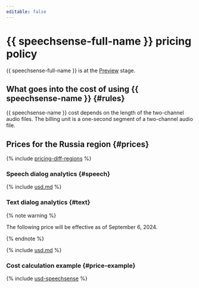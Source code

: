 ```yaml
---
editable: false
---
```


# {{ speechsense-full-name }} pricing policy



{{ speechsense-full-name }} is at the [Preview](../overview/concepts/launch-stages.md) stage.

## What goes into the cost of using {{ speechsense-name }} {#rules}

{{ speechsense-name }} cost depends on the length of the two-channel audio files. The billing unit is a one-second segment of a two-channel audio file.

## Prices for the Russia region {#prices}

{% include [pricing-diff-regions](../_includes/pricing-diff-regions.md) %}

### Speech dialog analytics {#speech}



{% include [usd.md](../_pricing/speechsense/usd-speechsense.md) %}


### Text dialog analytics {#text}

{% note warning %}

The following price will be effective as of September 6, 2024.

{% endnote %}



{% include [usd.md](../_pricing/speechsense/usd-text-dialogs.md) %}


### Cost calculation example {#price-example}



{% include [usd-speechsense](../_pricing_examples/speechsense/usd-speechsense.md) %}

